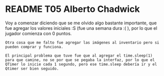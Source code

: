 # README T05 Alberto Chadwick

Voy a comenzar diciendo que se me olvido algo bastante importante, que fue agregar los valores iniciales :S (fue una semana dura :( ), por lo que el jugador comienza con 0 puntos.

	Otra cosa que me falto fue agregar las imágenes al inventario pero si pueden comprar y funciona.

	El principal problema que tuve fue que al agregar el time.sleep(1) para que camine, no se por que se pegaba la interfaz, por lo que el QTimer lo inicie cada 1 segundo, pero ese time.sleep debería ir y el Qtimer ser bien seguido.

	
